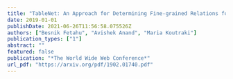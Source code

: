 ```yaml
---
title: "TableNet: An Approach for Determining Fine-grained Relations for Wikipedia Tables"
date: 2019-01-01
publishDate: 2021-06-26T11:56:58.075526Z
authors: ["Besnik Fetahu", "Avishek Anand", "Maria Koutraki"]
publication_types: ["1"]
abstract: ""
featured: false
publication: "*The World Wide Web Conference*"
url_pdf: "https://arxiv.org/pdf/1902.01740.pdf"
---
```


